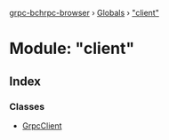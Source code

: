 [grpc-bchrpc-browser](../README.md) › [Globals](../globals.md) › ["client"](_client_.md)

# Module: "client"

## Index

### Classes

* [GrpcClient](../classes/_client_.grpcclient.md)
